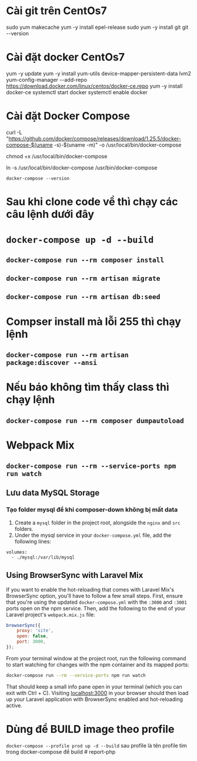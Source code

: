 # Cài git trên CentOs7

sudo yum makecache
yum -y install epel-release
sudo yum -y install git
git --version

# Cài đặt docker CentOs7

yum -y update
yum -y install yum-utils device-mapper-persistent-data lvm2
yum-config-manager --add-repo https://download.docker.com/linux/centos/docker-ce.repo
yum -y install docker-ce
systemctl start docker
systemctl enable docker

# Cài đặt Docker Compose

curl -L "https://github.com/docker/compose/releases/download/1.25.5/docker-compose-$(uname -s)-$(uname -m)" -o
/usr/local/bin/docker-compose

chmod +x /usr/local/bin/docker-compose

ln -s /usr/local/bin/docker-compose /usr/bin/docker-compose

`docker-compose --version`

# Sau khi clone code về thì chạy các câu lệnh dưới đây

# `docker-compose up -d --build`

## `docker-compose run --rm composer install`

## `docker-compose run --rm artisan migrate`

<!-- ## `composer config --global process-timeout 2000` -->

## `docker-compose run --rm artisan db:seed`

# Compser install mà lỗi 255 thì chạy lệnh

## `docker-compose run --rm artisan package:discover --ansi`

# Nếu báo không tìm thấy class thì chạy lệnh

## `docker-compose run --rm composer dumpautoload`

# Webpack Mix

## `docker-compose run --rm --service-ports npm run watch`

## Lưu data MySQL Storage

### Tạo folder mysql để khi composer-down không bị mất data

1. Create a `mysql` folder in the project root, alongside the `nginx` and `src` folders.
2. Under the mysql service in your `docker-compose.yml` file, add the following lines:

```
volumes:
  - ./mysql:/var/lib/mysql
```

## Using BrowserSync with Laravel Mix

If you want to enable the hot-reloading that comes with Laravel Mix's BrowserSync option, you'll have to follow a few
small steps. First, ensure that you're using the updated `docker-compose.yml` with the `:3000` and `:3001` ports open on
the npm service. Then, add the following to the end of your Laravel project's `webpack.mix.js` file:

```javascript
browserSync({
    proxy: 'site',
    open: false,
    port: 3000,
});
```

From your terminal window at the project root, run the following command to start watching for changes with the npm
container and its mapped ports:

```bash
docker-compose run --rm --service-ports npm run watch
```

That should keep a small info pane open in your terminal (which you can exit with Ctrl + C).
Visiting [localhost:3000](http://localhost:3000) in your browser should then load up your Laravel application with
BrowserSync enabled and hot-reloading active.

# Dùng để BUILD image theo profile

`docker-compose --profile prod up -d --build` sau profile là tên profile tìm trong docker-compose để build        # report-php
